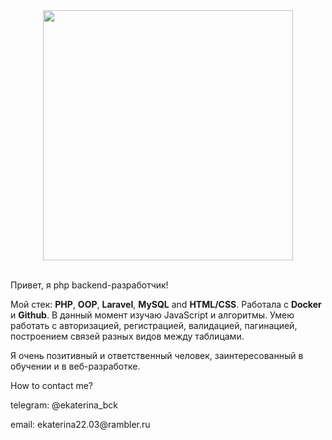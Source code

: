 
<div id="header" align="center">
  <img src="https://media.giphy.com/media/6SPT4vjEWBPjECMXwr/giphy.gif" width="400"/>
</div>

<br>

<p>
  Привет, я php backend-разработчик!
</p>

<p>
  Мой стек: <b>PHP</b>, <b>OOP</b>, <b>Laravel</b>, <b>MySQL</b> and <b>HTML/CSS</b>. Работала с <b>Docker</b> и <b>Github</b>.
  В данный момент изучаю JavaScript и алгоритмы. Умею работать с авторизацией, регистрацией, валидацией, пагинацией, построением связей разных видов между таблицами.
</p>

<p>
  Я очень позитивный и ответственный человек, заинтересованный в обучении и в веб-разработке.
</p>

<div class="contacts">
    <p class="underlined">How to contact me?<p>
    <p>telegram: @ekaterina_bck</p>
    <p>email: ekaterina22.03@rambler.ru</p>
</div>

<style>
  .contacts {
    font-size: 14px;
  }
  .underlined {
    text-decoration: underlined
  }
 </style>

